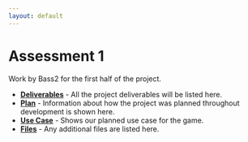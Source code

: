 ```yaml
---
layout: default
---
```

# Assessment 1
Work by Bass2 for the first half of the project.
- [**Deliverables**](deliverables) - All the project deliverables will be listed here.
- [**Plan**](plan) - Information about how the project was planned throughout development is shown here.
- [**Use Case**](usecase) - Shows our planned use case for the game.
- [**Files**](files) - Any additional files are listed here.